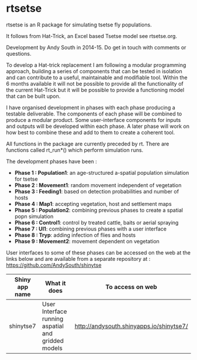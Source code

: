 rtsetse
========================================================

rtsetse is an R package for simulating tsetse fly populations.

It follows from Hat-Trick, an Excel based Tsetse model see rtsetse.org.

Development by Andy South in 2014-15. Do get in touch with comments or questions.

To develop a Hat-trick replacement I am following a modular programming approach, building a series of components that can be tested in isolation and can contribute to a useful, maintainable and modifiable tool. Within the 6 months available it will not be possible to provide all the functionality of the current Hat-Trick but it will be possible to provide a functioning model that can be built upon.

I have organised development in phases with each phase producing a testable deliverable. The components of each phase will be combined to produce a modular product. Some user-interface components for inputs and outputs will be developed within each phase. A later phase will work on how best to combine these and add to them to create a coherent tool.

All functions in the package are currently preceded by rt. There are functions called rt_run*() which perform simulation runs.

The development phases have been :

* **Phase 1 : Population1**:  an age-structured a-spatial population simulation for tsetse
* **Phase 2 : Movement1**:  random movement independent of vegetation
* **Phase 3 : Feeding1**:  based on detection probabilities and number of hosts
* **Phase 4 : Map1**:  accepting vegetation, host and settlement maps
* **Phase 5 : Population2**:  combining previous phases to create a spatial popn simulation
* **Phase 6 : Control1**:  control by treated cattle, baits or aerial spraying
* **Phase 7 : UI1**:  combining previous phases with a user interface
* **Phase 8 : Tryp**:  adding infection of flies and hosts
* **Phase 9 : Movement2**:  movement dependent on vegetation

User interfaces to some of these phases can be accessed on the web at the links below and are available from a separate repository at : https://github.com/AndySouth/shinytse

Shiny app name  | What it does  | To access on web
------------- | -------------| -------------
shinytse7 | User Interface running aspatial and gridded models | http://andysouth.shinyapps.io/shinytse7/

